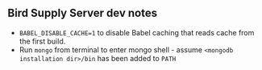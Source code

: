 ## Bird Supply Server dev notes

* `BABEL_DISABLE_CACHE=1` to disable Babel caching that reads cache from the first build.
* Run `mongo` from terminal to enter mongo shell - assume `<mongodb installation dir>/bin` has been added to `PATH`
